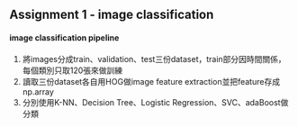 ## Assignment 1 - image classification
#### image classification pipeline
1. 將images分成train、validation、test三份dataset，train部分因時間關係，每個類別只取120張來做訓練
2. 讀取三份dataset各自用HOG做image feature extraction並把feature存成np.array
3. 分別使用K-NN、Decision Tree、Logistic Regression、SVC、adaBoost做分類

